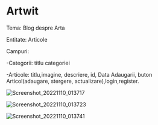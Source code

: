 # Artwit

Tema: Blog despre Arta

  Entitate: Articole
  
Campuri:

  -Categorii: titlu categoriei
  
  -Articole: titlu,imagine, descriere, id, Data Adaugarii, buton Articol(adaugare, stergere, actualizare),login,register.
  

![Screenshot_20221110_013717](https://user-images.githubusercontent.com/12413810/201081178-79a79719-6224-4126-8d66-fb95c326f5ec.png)

![Screenshot_20221110_013723](https://user-images.githubusercontent.com/12413810/201081197-8b6c28d7-57d2-4667-8336-430d7d2d910f.png)

![Screenshot_20221110_013741](https://user-images.githubusercontent.com/12413810/201081208-c31d5f89-2e92-4dd5-b4f0-c0768578c37d.png)
